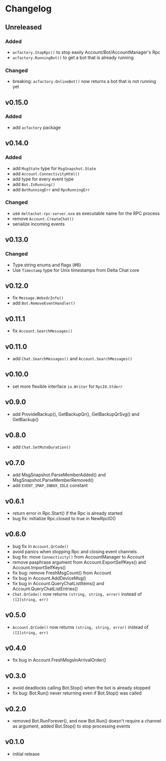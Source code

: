 # Changelog

## Unreleased

### Added

- `acfactory.StopRpc()` to stop easily Account/Bot/AccountManager's Rpc
- `acfactory.RunningBot()` to get a bot that is already running

### Changed

- breaking: `acfactory.OnlineBot()` now returns a bot that is not running yet

## v0.15.0

### Added

- add `acfactory` package


## v0.14.0

### Added

- add `MsgState` type for `MsgSnapshot.State`
- add `Account.ConnectivityHtml()`
- add type for every event type
- add `Bot.IsRunning()`
- add `BotRunningErr` and `RpcRunningErr`

### Changed

- use `deltachat-rpc-server.exe` as executable name for the RPC process
- remove `Account.CreateChat()`
- serialize incoming events


## v0.13.0

### Changed

- Type string enums and flags (#6)
- Use `Timestamp` type for Unix timestamps from Delta Chat core


## v0.12.0

- fix `Message.WebxdcInfo()`
- add `Bot.RemoveEventHandler()`


## v0.11.1

- fix `Account.SearchMessages()`


## v0.11.0

- add `Chat.SearchMessages()` and `Account.SearchMessages()`


## v0.10.0

- set more flexible interface `io.Writer` for `RpcIO.Stderr`


## v0.9.0

- add ProvideBackup(), GetBackupQr(), GetBackupQrSvg() and GetBackup()


## v0.8.0

- add `Chat.SetMuteDuration()`


## v0.7.0

- add MsgSnapshot.ParseMemberAdded() and MsgSnapshot.ParseMemberRemoved()
- add `EVENT_IMAP_INBOX_IDLE` constant


## v0.6.1

- return error in Rpc.Start() if the Rpc is already started
- bug fix: initialize Rpc.closed to true in NewRpcIO()


## v0.6.0

- bug fix in `Account.QrCode()`
- avoid panics when stopping Rpc and closing event channels
- bug fix: move `Connectivity()` from AccountManager to Account
- remove pasphrase argument from Account.ExportSelfKeys() and Account.ImportSelfKeys()
- fix bug: remove FreshMsgCount() from Account
- fix bug in Account.AddDeviceMsg()
- fix bug in Account.QueryChatListItems() and Account.QueryChatListEntries()
- `Chat.QrCode()` now returns `(string, string, error)` instead of `([2]string, err)`


## v0.5.0

- `Account.QrCode()` now returns `(string, string, error)` instead of `([2]string, err)`


## v0.4.0

- fix bug in Account.FreshMsgsInArrivalOrder()


## v0.3.0

- avoid deadlocks calling Bot.Stop() when the bot is already stopped
- fix bug: Bot.Run() never returning even if Bot.Stop() was called


## v0.2.0

- removed Bot.RunForever(), and now Bot.Run() doesn't require a channel as argument, added Bot.Stop()
  to stop processing events


## v0.1.0

- initial release
